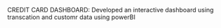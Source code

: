 CREDIT CARD DASHBOARD:
Developed an interactive dashboard using transcation and customr data using powerBI
